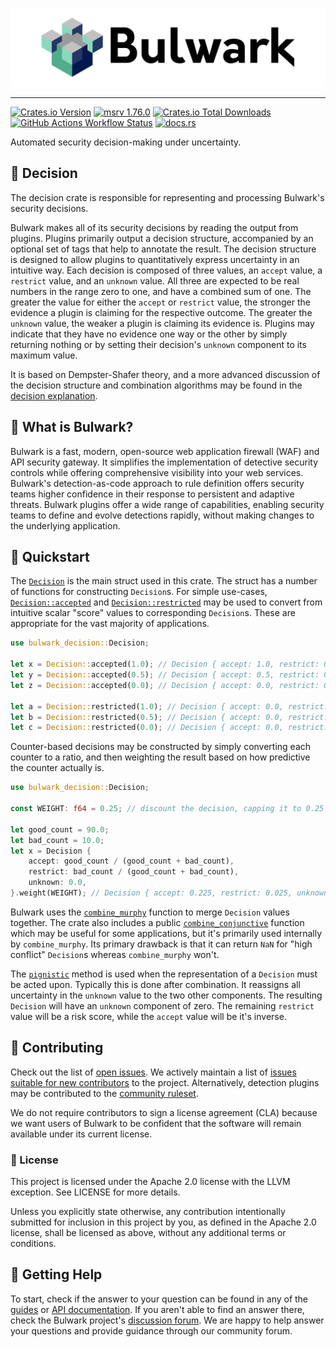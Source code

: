 [![Bulwark Logo](/docs/assets/bulwark-hero.png)](https://bulwark.security/)

---

[![Crates.io Version](https://img.shields.io/crates/v/bulwark-decision)][decision-crate]
[![msrv 1.76.0](https://img.shields.io/badge/msrv-1.76.0-dea584.svg?logo=rust)][rust-ver]
[![Crates.io Total Downloads](https://img.shields.io/crates/d/bulwark-decision)][decision-crate]
[![GitHub Actions Workflow Status](https://img.shields.io/github/actions/workflow/status/bulwark-security/bulwark/rust.yml)][gha]
[![docs.rs](https://img.shields.io/docsrs/bulwark-decision)][rustdoc]

[decision-crate]: https://crates.io/crates/bulwark-decision
[rust-ver]: https://github.com/rust-lang/rust/releases/tag/1.76.0
[gha]: https://github.com/bulwark-security/bulwark/actions/workflows/rust.yml
[rustdoc]: https://docs.rs/bulwark-decision

Automated security decision-making under uncertainty.

## 🎱 Decision

The decision crate is responsible for representing and processing Bulwark's security decisions.

Bulwark makes all of its security decisions by reading the output from plugins. Plugins primarily output a decision
structure, accompanied by an optional set of tags that help to annotate the result. The decision structure is designed
to allow plugins to quantitatively express uncertainty in an intuitive way. Each decision is composed of three values,
an `accept` value, a `restrict` value, and an `unknown` value. All three are expected to be real numbers in the range
zero to one, and have a combined sum of one. The greater the value for either the `accept` or `restrict` value, the
stronger the evidence a plugin is claiming for the respective outcome. The greater the `unknown` value, the weaker a
plugin is claiming its evidence is. Plugins may indicate that they have no evidence one way or the other by simply
returning nothing or by setting their decision's `unknown` component to its maximum value.

It is based on Dempster-Shafer theory, and a more advanced discussion of the decision structure and combination
algorithms may be found in the [decision explanation](https://bulwark.security/docs/explanation/decisions/).

## 🏰 What is Bulwark?

Bulwark is a fast, modern, open-source web application firewall (WAF) and API security gateway. It simplifies the
implementation of detective security controls while offering comprehensive visibility into your web services. Bulwark's
detection-as-code approach to rule definition offers security teams higher confidence in their response to persistent
and adaptive threats. Bulwark plugins offer a wide range of capabilities, enabling security teams to define and evolve
detections rapidly, without making changes to the underlying application.

## 🚀 Quickstart

The [`Decision`](https://docs.rs/bulwark-decision/latest/bulwark_decision/struct.Decision.html) is the main struct used
in this crate. The struct has a number of functions for constructing `Decision`s. For simple use-cases,
[`Decision::accepted`](https://docs.rs/bulwark-sdk/latest/bulwark_sdk/struct.Decision.html#method.accepted) and
[`Decision::restricted`](https://docs.rs/bulwark-sdk/latest/bulwark_sdk/struct.Decision.html#method.restricted) may
be used to convert from intuitive scalar "score" values to corresponding `Decision`s. These are appropriate for the vast
majority of applications.

```rust
use bulwark_decision::Decision;

let x = Decision::accepted(1.0); // Decision { accept: 1.0, restrict: 0.0, unknown: 0.0 })
let y = Decision::accepted(0.5); // Decision { accept: 0.5, restrict: 0.0, unknown: 0.5 })
let z = Decision::accepted(0.0); // Decision { accept: 0.0, restrict: 0.0, unknown: 1.0 })

let a = Decision::restricted(1.0); // Decision { accept: 0.0, restrict: 1.0, unknown: 0.0 })
let b = Decision::restricted(0.5); // Decision { accept: 0.0, restrict: 0.5, unknown: 0.5 })
let c = Decision::restricted(0.0); // Decision { accept: 0.0, restrict: 0.0, unknown: 1.0 })
```

Counter-based decisions may be constructed by simply converting each counter to a ratio, and then weighting the result
based on how predictive the counter actually is.

```rust
use bulwark_decision::Decision;

const WEIGHT: f64 = 0.25; // discount the decision, capping it to 0.25

let good_count = 90.0;
let bad_count = 10.0;
let x = Decision {
    accept: good_count / (good_count + bad_count),
    restrict: bad_count / (good_count + bad_count),
    unknown: 0.0,
}.weight(WEIGHT); // Decision { accept: 0.225, restrict: 0.025, unknown: 0.75 }
```

Bulwark uses the [`combine_murphy`](https://docs.rs/bulwark-sdk/latest/bulwark_sdk/struct.Decision.html#method.combine_murphy)
function to merge `Decision` values together. The crate also includes a public
[`combine_conjunctive`](https://docs.rs/bulwark-sdk/latest/bulwark_sdk/struct.Decision.html#method.combine_conjunctive)
function which may be useful for some applications, but it's primarily used internally by `combine_murphy`. Its
primary drawback is that it can return `NaN` for "high conflict" `Decision`s whereas `combine_murphy` won't.

The [`pignistic`](https://docs.rs/bulwark-sdk/latest/bulwark_sdk/struct.Decision.html#method.pignistic) method
is used when the representation of a `Decision` must be acted upon. Typically this is done after combination. It
reassigns all uncertainty in the `unknown` value to the two other components. The resulting `Decision` will have an
`unknown` component of zero. The remaining `restrict` value will be a risk score, while the `accept` value will be it's
inverse.

## 💪 Contributing

Check out the list of [open issues](https://github.com/bulwark-security/bulwark/issues). We actively maintain a
list of [issues suitable for new contributors][good-first-issue] to the project. Alternatively, detection plugins
may be contributed to the [community ruleset](https://github.com/bulwark-security/bulwark-community-ruleset).

We do not require contributors to sign a license agreement (CLA) because we want users of Bulwark to be confident
that the software will remain available under its current license.

[good-first-issue]: https://github.com/bulwark-security/bulwark/issues?q=is%3Aissue+is%3Aopen+label%3A%22good+first+issue%22

### 🤝 License

This project is licensed under the Apache 2.0 license with the LLVM exception. See LICENSE for more details.

Unless you explicitly state otherwise, any contribution intentionally submitted for inclusion in this project
by you, as defined in the Apache 2.0 license, shall be licensed as above, without any additional terms or conditions.

## 🛟 Getting Help

To start, check if the answer to your question can be found in any of the
[guides](https://bulwark.security/docs/guides/getting-started/) or
[API documentation](https://docs.rs/bulwark-sdk/latest/bulwark_sdk/).
If you aren't able to find an answer there, check the Bulwark project's
[discussion forum](https://github.com/bulwark-security/bulwark/discussions).
We are happy to help answer your questions and provide guidance through our
community forum.
